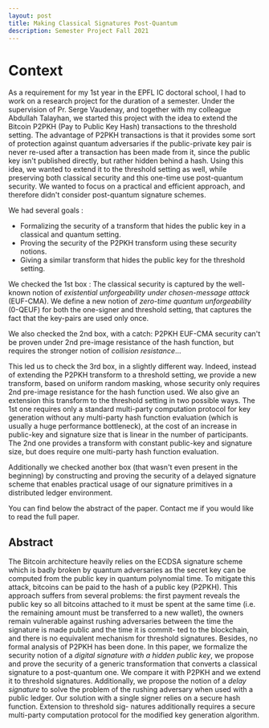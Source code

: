 ```yaml
---
layout: post
title: Making Classical Signatures Post-Quantum 
description: Semester Project Fall 2021
---
```


Context
============

As a requirement for my 1st year in the EPFL IC doctoral school, I had to work on a research project for the duration of a semester. 
Under the supervision of Pr. Serge Vaudenay, and together with my colleague Abdullah Talayhan, we started this project with the idea to extend the Bitcoin P2PKH (Pay to Public Key Hash) transactions to the threshold setting. The advantage of P2PKH transactions is that it provides some sort of protection against quantum adversaries if the public-private key pair is never re-used after a transaction has been made from it, since the public key isn't published directly, but rather hidden behind a hash. Using this idea, we wanted to extend it to the threshold setting as well, while preserving both classical security and this one-time use post-quantum security. We wanted to focus on a practical and efficient approach, and therefore didn't consider post-quantum signature schemes. 

We had several goals : 
* Formalizing the security of a transform that hides the public key in a classical and quantum setting.
* Proving the security of the P2PKH transform using these security notions.
* Giving a similar transform that hides the public key for the threshold setting. 

We checked the 1st box : The classical security is captured by the well-known notion of *existential unforgeability under chosen-message attack* (EUF-CMA). We define a new notion of *zero-time quantum unforgeability* (0-QEUF) for both the one-signer and threshold setting, that captures the fact that the key-pairs are used only once. 

We also checked the 2nd box, with a catch: P2PKH EUF-CMA security can't be proven under 2nd pre-image resistance of the hash function, but requires the stronger notion of *collision resistance*... 

This led us to check the 3rd box, in a slightly different way. Indeed, instead of extending the P2PKH transform to a threshold setting, we provide a new transform, based on uniform random masking, whose security only requires 2nd pre-image resistance for the hash function used. We also give an extension this transform to the threshold setting in two possible ways. The 1st one requires only a standard multi-party computation protocol for key generation without any multi-party hash function evaluation (which is usually a huge performance bottleneck), at the cost of an increase in public-key and signature size that is linear in the number of participants. The 2nd one provides a transform with constant public-key and signature size, but does require one multi-party hash function evaluation. 

Additionally we checked another box (that wasn't even present in the beginning) by constructing and proving the security of a delayed signature scheme that enables practical usage of our signature primitives in a distributed ledger environment.

You can find below the abstract of the paper. Contact me if you would like to read the full paper.



## Abstract 
The Bitcoin architecture heavily relies on the ECDSA signature scheme which is badly broken by quantum adversaries as the secret key can be computed from the public key in quantum polynomial time. To mitigate this attack, bitcoins can be paid to the hash of a public key (P2PKH). This approach suffers from several problems: the first payment reveals the public key so all bitcoins attached to it must be spent at the same time (i.e. the remaining amount must be transferred to a new wallet), the owners remain vulnerable against rushing adversaries between the time the signature is made public and the time it is commit- ted to the blockchain, and there is no equivalent mechanism for threshold signatures. Besides, no formal analysis of P2PKH has been done. In this paper, we formalize the security notion of a *digital signature with a hidden public key*, we propose and prove the security of a generic transformation that converts a classical signature to a post-quantum one. We compare it with P2PKH and we extend it to threshold signatures. Additionally, we propose the notion of a *delay signature* to solve the problem of the rushing adversary when used with a public ledger. Our solution with a single signer relies on a secure hash function. Extension to threshold sig- natures additionally requires a secure multi-party computation protocol for the modified key generation algorithm.
